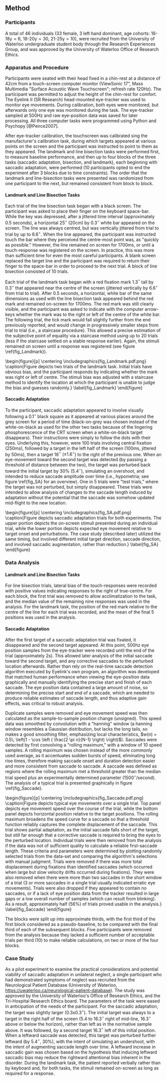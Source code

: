 Method 
------- 

### Participants

A total of 46 individuals (33 female, 3 left hand dominant, age
cohorts: $\text{16-18y} =6$, $\text{18-20y} =30$, 
$\text{21-25y} =10$), were recruited from the University of
Waterloo undergraduate student body through the Research
Experiences Group, and was approved by the University of Waterloo
Office of Research Ethics.

### Apparatus and Procedure

Participants were seated with their head fixed in a chin-rest at a
distance of 42cm from a touch-screen computer monitor (ViewSonic
17", Mass Multimedia "Surface Acoustic Wave Touchscreen"; refresh
rate 120Hz).  The participant was permitted to adjust the height
of the chin-rest for comfort. The Eyelink II (SR Research)
head-mounted eye-tracker was used to monitor eye movements. During
calibration, both eyes were monitored, but afterwards only one eye
was monitored during the task. The eye-tracker sampled at 500Hz
and raw eye-position data was saved for later processing.  All
three computer tasks were programmed using Python and Psychopy
[@Peirce2007].

After eye-tracker calibration, the touchscreen was calibrated sing
the manufacturer's calibration task, during which targets appeared
at various points on the screen and the participant was instructed
to point to them as they appeared. The landmark and line bisection
tasks were performed first, to measure baseline performance, and
then up to four blocks of the three tasks (saccadic adaptation,
bisection, and landmark), each beginning with saccadic adaptation,
were performed (10 participants opted to end the experiment after
3 blocks due to time constraints). The order that the landmark and
line-bisection tasks were presented was randomized from one
participant to the next, but remained consistent from block to
block.


#### Landmark and Line Bisection Tasks

Each trial of the line bisection task began with a black screen.
The participant was asked to place their finger on the keyboard
space-bar. While the key was depressed, after a jittered time
interval (approximately 0.5 seconds), a horizontal 25$^\circ$
(20cm) by 0.3$^\circ$ white bar appeared on the screen. The line
was always centred, but was vertically jittered from trial to
trial by up to 6.6$^\circ$. When the line appeared, the
participant was instructed touch the bar where they perceived the
centre-most point was, as "quickly as possible." However, the line
remained on screen for 1700ms, or until a touch-response was
registered on the screen. In practice, this was more than
sufficient time for even the most careful participants. A blank
screen replaced the target line and the participant was required
to return their finger to the space-bar in order to proceed to the
next trial. A block of line bisection consisted of 10 trials.

Each trial of the landmark task began with a red fixation mark
1.3$^\circ$ tall by 0.3$^\circ$ that appeared near the centre of
the screen (jittered vertically by 6.6$^\circ$ from trial to
trial).  After 0.5 seconds, a horizontal, white bar of the same
dimensions as used with the line bisection task appeared behind
the red mark and remained on-screen for 1700ms. The red mark was
still clearly visible, and the participant was asked to indicate
with the computer arrow-keys whether the mark was to the right or
left of the centre of the white bar. The following trial, the tick
mark would fall slightly further from the end previously reported,
and would change in progressively smaller steps from trial to
trial (i.e., a staircase procedure).  This allowed a precise
estimation of the subjective point of equality via a staircase
method using up to 20 trials (less if the staircase settled on a
stable response earlier).  Again, the stimuli remained on screen
until a response was registered (see figure \ref{fig_Landmark}).

\begin{figure}[p] 
\centering 
\includegraphics{fig_Landmark.pdf.png} 
\caption{Figure depicts two trials of the landmark task. Initial
trials have obvious bias, and the participant responds by
indicating whether the mark was right or left of centre. The
stimuli bias was adjusted with a staircase method to identify the
location at which the participant is unable to judge the bias and
guesses randomly.} 
\label{fig_Landmark}
\end{figure}


#### Saccadic Adaptation

To the participant, saccadic adaptation appeared to involve
visually following a 0.1$^\circ$ black square as it appeared at various
places around the grey screen for a period of time (black-on-grey
was chosen instead of the white-on-black as used for the other two
tasks because of the lingering phosphorescence of the CRT screen
when a white-on-black target disappears). Their instructions were
simply to follow the dots with their eyes.  Underlying this,
however, were 100 trials involving central fixation (250ms),
followed by a target in the left half of the screen (100ms,
jittered by 50ms), then a target 16$^\circ$ ($\pm 1.6^\circ$) to
the right of the previous one. When an eye-movement toward the
second target was detected (by passing a threshold of distance
between the two), the target was perturbed back toward the initial
target by 30% (5.4$^\circ$), simulating an overshoot, and intended
to reduce saccade amplitude over time (i.e., hypometria; see
figure \ref{fig_SA} for an overview).  One in 5 trials were "test
trials," where the target was not perturbed, but simply
disappeared. These trials were intended to allow analysis of
changes to the saccade length induced by adaptation without the
potential that the saccade was somehow updated mid-flight to the
new location.

\begin{figure}[p] 
\centering 
\includegraphics{fig_SA.pdf.png} 
\caption{Figure depicts saccadic adaptation trials for both
experiments.  The upper portion depicts the on-screen stimuli
presented during an individual trial, while the lower portion
depicts expected eye movement relative to target onset and
perturbations. The case study (described later) utilized the same
timing, but involved different initial target direction, saccade
direction, and involved saccadic augmentation, rather than
reduction.} 
\label{fig_SA} 
\end{figure}


### Data Analysis

#### Landmark and Line Bisection Tasks

For line bisection trials, lateral bias of the touch-responses
were recorded with positive values indicating responses to the
right of true-centre. For each block, the first trial was removed
to allow acclimatization to the task, and the median value of the
remaining nine responses was used in the analysis.  For the
landmark task, the position of the red mark relative to the centre
of the line for each trial was recorded, and the mean of the final
5 positions was used in the analysis.

#### Saccadic Adaptation

After the first target of a saccadic adaptation trial was fixated,
it disappeared and the second target appeared. At this point,
500hz eye position samples from the eye-tracker were recorded
until the end of the trial (approximately 2s). This allowed later
analysis of the initial saccade toward the second target, and any
corrective saccades to the perturbed location afterwards. Rather
than rely on the real-time saccade detection algorithm executed by
Eyelink's own program, an algorithm was developed that matched
human performance when viewing the eye-position data graphically
and manually identifying the precise start and finish of each
saccade.  The eye position data contained a large amount of noise,
so determining the precise start and end of a saccade, which are
needed to produce reliable estimates of saccade length, and thus
adaptive gain effects, was critical to robust analysis.

Duplicate samples were removed and eye movement speed was then
calculated as the sample-to-sample position change (unsigned).
This speed data was smoothed by convolution with a "hanning"
window (a hanning window resembles a Gaussian distribution, but
lacks the long tails, so makes a good smoothing filter,
emphasizing local characteristics, $w(n) = 0.5\; \left(1 - \cos
\left ( \frac{2 \pi n}{N-1} \right) \right)$). Saccades were
detected by first convolving a "rolling maximum," with a window of
10 speed samples.  A rolling maximum was chosen instead of the
more commonly used average, as it accentuates sudden bursts of
speed, eliminating long rise times, therefore making saccade onset
and duration detection easier and more consistent from saccade to
saccade.  A saccade was defined as regions where the rolling
maximum met a threshold greater than the median trial speed plus
an experimentally determined parameter (1500$^\circ$/second).  The
analysis of a typical trial is presented graphically in figure
\ref{fig_Saccade}.

\begin{figure}[p] 
\centering 
\includegraphics{fig_Saccade.pdf.png} 
\caption{Figure depicts typical eye movements over a single trial.
Top panel depicts eye movement speed over the course of the trial,
while the bottom panel depicts horizontal position relative to the
target positions. The rolling maximum broadens the speed curve for
a saccade so that a threshold function reliably captures the
complete displacement of the saccade. This trial shows partial
adaptation, as the initial saccade falls short of the target, but
still far enough that a corrective saccade is required to bring
the eyes to the perturbed location.  Individual trials were then
removed from the analysis if the data was not of sufficient
quality to calculate a reliable first-saccade length.  These
criteria and parameters were determined by plotting randomly
selected trials from the data-set and comparing the algorithm's
selections with manual judgment. Trials were removed if there was
more total displacement during fixations than identified saccades
(which occurred when large but slow velocity drifts occurred
during fixations).  They were also removed when there were more
than two saccades in the short window of a trial (3 or more
saccades in a single trial usually indicated erratic eye
movements). Trials were also dropped if they appeared to contain
no saccades, or if a lack of eye position data from the tracker
resulted in large gaps or a low overall number of samples (which
can result from blinking). As a result, approximately half (56\%)
of trials proved usable in the analysis.} 
\label{fig_Saccade} 
\end{figure}

The blocks were split up into approximate thirds, with the first
third of the first block considered as a pseudo-baseline, to be
compared with the final third of each of the subsequent blocks.
Five participants were removed from the analysis because they
lacked a sufficient number of acceptable trials per third (10) to
make reliable calculations, on two or more of the four blocks.


### Case Study

As a pilot experiment to examine the practical considerations and
potential viability of saccadic adaptation in unilateral neglect,
a single participant who had demonstrated symptoms of neglect was
recruited from the Neurological Patient Database (University of
Waterloo, <https://uwaterloo.ca/neurological-patient-database>).
The study was approved by the University of Waterloo's Office of
Research Ethics, and the Tri-Hospital Research Ethics board. The
parameters of the task were eased in anticipation of the needs of
the participant.  For the saccadic adaptation, the target was
slightly larger (0.3x0.3$^\circ$). The initial target was always
to a target in the right half of the screen (5.4 to 16.3$^\circ$
right of mid-line, 16.3$^\circ$ above or below the horizon),
rather than left as in the normative sample above. It was
followed, by a second target 16.3$^\circ$ left of this initial
position.  When a leftward saccade was detected, this target was
perturbed further leftward (by 5.4$^\circ$, 30%), with the intent
of simulating an undershoot, with the intent of augmenting saccade
length over time. A leftward increase in saccadic gain was chosen
based on the hypothesis that inducing leftward saccadic bias may
reduce the rightward attentional bias inherent in the disorder.
During the landmark task, the patient reported verbally rather
than by keyboard and, for both tasks, the stimuli remained
on-screen as long as required for a response.

